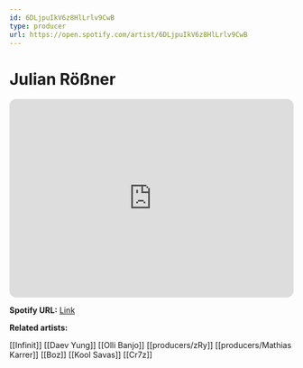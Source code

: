 ```yaml
---
id: 6DLjpuIkV6z8HlLrlv9CwB
type: producer
url: https://open.spotify.com/artist/6DLjpuIkV6z8HlLrlv9CwB
---
```

# Julian Rößner

<iframe style="border-radius:12px" src="https://open.spotify.com/embed/artist/6DLjpuIkV6z8HlLrlv9CwB" width="100%" height="352" frameBorder="0" allowfullscreen="" allow="autoplay; clipboard-write; encrypted-media; fullscreen; picture-in-picture" loading="lazy"></iframe>

**Spotify URL:** [Link](https://open.spotify.com/artist/6DLjpuIkV6z8HlLrlv9CwB)

**Related artists:**

[[Infinit]]
[[Daev Yung]]
[[Olli Banjo]]
[[producers/zRy]]
[[producers/Mathias Karrer]]
[[Boz]]
[[Kool Savas]]
[[Cr7z]]
